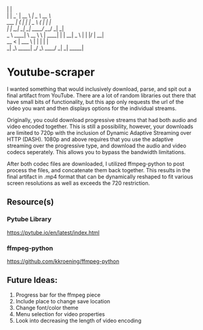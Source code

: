   |   |                                      
  |   |   _` |  __ \    __|   _ \   __ \     
  ___ |  (   |  |   | \__ \  (   |  |   |    
 _|  _| \__,_| _|  _| ____/ \___/  _|  _|    
   _ \   ____|     \     __ \    \  |  ____| 
  |   |  __|      _ \    |   |  |\/ |  __|   
  __ <   |       ___ \   |   |  |   |  |     
 _| \_\ _____| _/    _\ ____/  _|  _| _____| 
                                                  
                          
# Youtube-scraper 
I wanted something that would inclusively download, parse, and
spit out a final artifact from YouTube. There are a lot of random libraries out there that have small bits of functionality, but this app only requests the url of the video you want and then displays options for the individual streams. 

Originally, you could download progressive streams that had both audio and video encoded together. This is still a possibility, however, your downloads are limited to 720p with the inclusion of Dynamic Adaptive Streaming over HTTP (DASH). 1080p and above requires that you use the adaptive streaming over the progressive type, and download the audio and video codecs seperately. This allows you to bypass the bandwidth limitations.

After both codec files are downloaded, I utilized ffmpeg-python to post process the files, and concatenate them back together. This results in the final artifact in .mp4 format that can be dynamically reshaped to fit various screen resolutions as well as exceeds the 720 restriction.

## Resource(s)
### Pytube Library
https://pytube.io/en/latest/index.html
### ffmpeg-python
https://github.com/kkroening/ffmpeg-python

## Future Ideas: 
1. Progress bar for the ffmpeg piece
2. Include place to change save location
3. Change font/color theme
4. Menu selection for video properties
5. Look into decreasing the length of video encoding